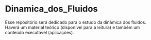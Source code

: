 # Dinamica_dos_Fluidos
Esse repositório será dedicado para o estudo da dinâmica dos fluidos. Haverá um material teórico (disponível para a leitura) e também um conteúdo executável (aplicações). 
